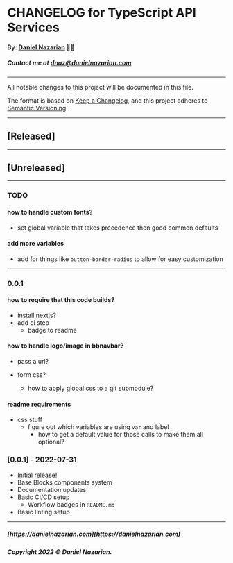 # CHANGELOG for TypeScript API Services
#### By: [Daniel Nazarian](https://danielnazarian) 🐧👹
##### Contact me at <dnaz@danielnazarian.com>

-------------------------------------------------------

All notable changes to this project will be documented in this file.

The format is based on [Keep a Changelog](https://keepachangelog.com/en/1.0.0/),
and this project adheres to [Semantic Versioning](https://semver.org/spec/v2.0.0.html).


-------------------------------------------------------

## [Released]



-------------------------------------------------------

## [Unreleased]

-------------------------------------------------------
### TODO


#### how to handle custom fonts?
- set global variable that takes precedence then good common defaults


#### add more variables
- add for things like `button-border-radius` to allow for easy customization


----
### 0.0.1

#### how to require that this code builds?
- install nextjs?
- add ci step
  - badge to readme


#### how to handle logo/image in bbnavbar?
- pass a url?

- form css?
  - how to apply global css to a git submodule?


#### readme requirements
- css stuff
  - figure out which variables are using `var` and label
    - how to get a default value for those calls to make them all optional?




### [0.0.1] - 2022-07-31
- Initial release!
- Base Blocks components system
- Documentation updates
- Basic CI/CD setup
  - Workflow badges in `README.md`
- Basic linting setup

-------------------------------------------------------

##### [https://danielnazarian.com](https://danielnazarian.com)
##### Copyright 2022 © Daniel Nazarian.
